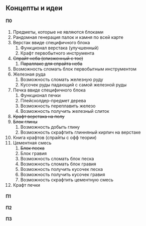 ## Концепты и идеи

#### П0

1. Предметы, которые не являются блоками
2. Рандомная генерация палок и камня по всей карте
3. Верстак ввиде специфичного блока
    1. Функционал верстака (улучшенный)
    2. Крафт первобытного инструмента
6. ~~Спрайт неба (спизженный с тое)~~
    1. ~~Параллакс для спрайта неба~~
8. Возможность сломать блок первобытным инструментом
9. Железная руда
    1. Возможность сломать железную руду
    2. Кусочек руды падающий с самой железной руды
10. Печка ввиде специфичного блока
    1. Функционал печки
    2. Плейсхолдер-предмет дерева
    3. Возможность переплавить железо
    4. Возможность получить железный слиток
11. ~~Крафт верстака на полу~~
12. ~~Блок глины~~
    1. Возможность добыть глину
    2. Возможность скрафтить глинняный кирпич на верстаке
13. Книга крафтов (спрайты с офф теории)
14. Цементная смесь
    1. ~~Блок песка~~
    2. Блок гравия
    3. Возможность сломать блок песка
    4. Возможность сломать блок гравия
    5. Возможность получить кусочек песка
    6. Возможность получить кусочек гравия
    7. Возможность скрафтить цементную смесь
15. Крафт печки

#### П1

#### П2

#### П3

